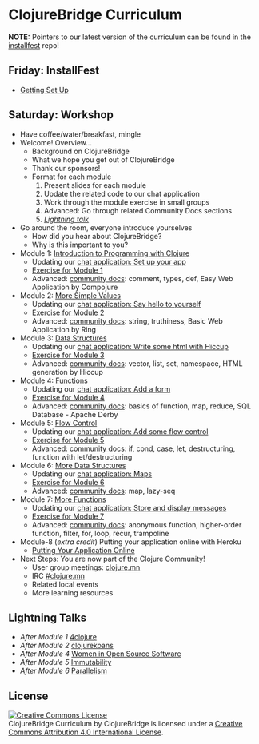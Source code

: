 # ClojureBridge Curriculum

**NOTE:** Pointers to our latest version of the curriculum can be found in the [installfest](https://github.com/clojurebridge-minneapolis/installfest) repo!

## Friday: InstallFest
* [Getting Set Up](outline/setup.md)

## Saturday: Workshop
* Have coffee/water/breakfast, mingle
* Welcome! Overview...
  * Background on ClojureBridge
  * What we hope you get out of ClojureBridge
  * Thank our sponsors!
  * Format for each module
    1. Present slides for each module
    1. Update the related code to our chat application
    1. Work through the module exercise in small groups
    1. Advanced: Go through related Community Docs sections
    1. *[Lightning talk](#lightning-talks)*
* Go around the room, everyone introduce yourselves
  * How did you hear about ClojureBridge?
  * Why is this important to you?
* Module 1: <a href="https://clojurebridge-minneapolis.github.io/slides/module1.html" target="_slides">Introduction to Programming with Clojure</a>
  * Updating our <a href="outline/web-app-notes.md#set-up-your-app" target="_chat">chat application: Set up your app</a>
  * [Exercise for Module 1](outline/intro.md)
  * Advanced: [community docs](https://clojurebridge.github.io/community-docs/index.html): comment, types, def, Easy Web Application by Compojure
* Module 2: <a href="https://clojurebridge-minneapolis.github.io/slides/module2.html" target="_slides">More Simple Values</a>
  * Updating our <a href="outline/web-app-notes.md#say-hello-to-yourself" target="_chat">chat application: Say hello to yourself</a>
  * [Exercise for Module 2](outline/simple_values2.md)
  * Advanced: [community docs](https://clojurebridge.github.io/community-docs/index.html): string, truthiness, Basic Web Application by Ring
* Module 3: <a href="https://clojurebridge-minneapolis.github.io/slides/module3.html" target="_slides">Data Structures</a>
  * Updating our <a href="outline/web-app-notes.md#write-some-html-with-hiccup" target="_chat">chat application: Write some html with Hiccup</a>
  * [Exercise for Module 3](outline/data_structures.md)
  * Advanced: [community docs](https://clojurebridge.github.io/community-docs/index.html): vector, list, set, namespace, HTML generation by Hiccup
* Module 4: <a href="https://clojurebridge-minneapolis.github.io/slides/module4.html" target="_slides">Functions</a>
  * Updating our <a href="outline/web-app-notes.md#add-a-form" target="_chat">chat application: Add a form</a>
  * [Exercise for Module 4](outline/functions.md)
  * Advanced: [community docs](https://clojurebridge.github.io/community-docs/index.html): basics of function, map, reduce, SQL Database - Apache Derby
* Module 5: <a href="https://clojurebridge-minneapolis.github.io/slides/module5.html" target="_slides">Flow Control</a>
  * Updating our <a href="outline/web-app-notes.md#add-some-flow-control" target="_chat">chat application: Add some flow control</a>
  * [Exercise for Module 5](outline/flow_control.md)
  * Advanced: [community docs](https://clojurebridge.github.io/community-docs/index.html): if, cond, case, let, destructuring, function with let/destructuring
* Module 6: <a href="https://clojurebridge-minneapolis.github.io/slides/module6.html" target="_slides">More Data Structures</a>
  * Updating our <a href="outline/web-app-notes.md#maps" target="_chat">chat application: Maps</a>
  * [Exercise for Module 6](outline/data_structures2.md)
  * Advanced: [community docs](https://clojurebridge.github.io/community-docs/index.html): map, lazy-seq
* Module 7: <a href="https://clojurebridge-minneapolis.github.io/slides/module7.html" target="_slides">More Functions</a>
  * Updating our <a href="outline/web-app-notes.md#store-and-display-messages" target="_chat">chat application: Store and display messages</a>
  * [Exercise for Module 7](outline/functions2.md)
  * Advanced: [community docs](https://clojurebridge.github.io/community-docs/index.html): anonymous function, higher-order function, filter, for, loop, recur, trampoline
* Module-8 (*extra credit*) Putting your application online with Heroku
  * [Putting Your Application Online](outline/deploy.md)
* Next Steps: You are now part of the Clojure Community!
  * User group meetings: [clojure.mn](http://clojure.mn)
  * IRC [#clojure.mn](https://webchat.freenode.net/?channels=clojure.mn)
  * Related local events
  * More learning resources

## Lightning Talks

* *After Module 1* [4clojure](lightning-talks/4clojure.md)
* *After Module 2* [clojurekoans](lightning-talks/clojurekoans.md)
* *After Module 4* [Women in Open Source Software](lightning-talks/floss-women.md)
* *After Module 5* [Immutability](lightning-talks/immutability.md)
* *After Module 6* [Parallelism](lightning-talks/parallelism.md)

## License
<a rel="license" href="http://creativecommons.org/licenses/by/4.0/deed.en_US"><img alt="Creative Commons License" style="border-width:0" src="http://i.creativecommons.org/l/by/4.0/88x31.png" /></a><br /><span xmlns:dct="http://purl.org/dc/terms/" href="http://purl.org/dc/dcmitype/Text" property="dct:title" rel="dct:type">ClojureBridge Curriculum</span> by <span xmlns:cc="http://creativecommons.org/ns#" property="cc:attributionName">ClojureBridge</span> is licensed under a <a rel="license" href="http://creativecommons.org/licenses/by/4.0/deed.en_US">Creative Commons Attribution 4.0 International License</a>.
